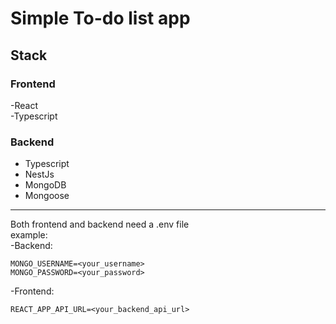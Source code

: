 # Simple To-do list app  

## Stack  

### Frontend  
-React  
-Typescript  

### Backend  
- Typescript  
- NestJs  
- MongoDB  
- Mongoose      
--------

Both frontend and backend need a .env file  
example:   
-Backend:   
```  
MONGO_USERNAME=<your_username> 
MONGO_PASSWORD=<your_password>  
```
-Frontend:   
```  
REACT_APP_API_URL=<your_backend_api_url>
```
